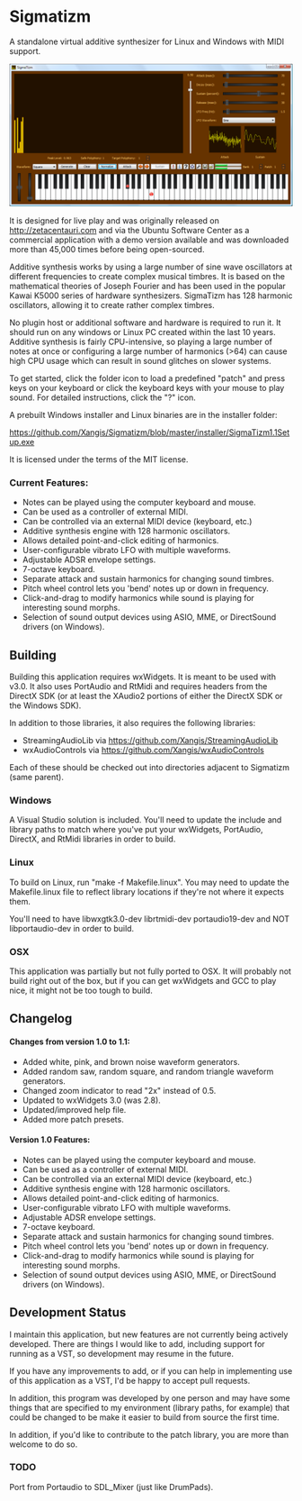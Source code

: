 # Sigmatizm

A standalone virtual additive synthesizer for Linux and Windows with MIDI support.

![Sigmatizm Screenshot](https://github.com/Xangis/Sigmatizm/blob/master/images/Sigmatizm0.96.png)

It is designed for live play and was originally released on http://zetacentauri.com 
and via the Ubuntu Software Center as a commercial application with a demo version
available and was downloaded more than 45,000 times before being open-sourced.

Additive synthesis works by using a large number of sine wave oscillators at different 
frequencies to create complex musical timbres. It is based on the mathematical theories 
of Joseph Fourier and has been used in the popular Kawai K5000 series of hardware 
synthesizers. SigmaTizm has 128 harmonic oscillators, allowing it to create rather 
complex timbres.

No plugin host or additional software and hardware is required to run it. It should run 
on any windows or Linux PC created within the last 10 years. Additive synthesis is fairly 
CPU-intensive, so playing a large number of notes at once or configuring a large number 
of harmonics (>64) can cause high CPU usage which can result in sound glitches on slower 
systems.

To get started, click the folder icon to load a predefined "patch" and press keys on your 
keyboard or click the keyboard keys with your mouse to play sound. For detailed 
instructions, click the "?" icon.

A prebuilt Windows installer and Linux binaries are in the installer folder:

https://github.com/Xangis/Sigmatizm/blob/master/installer/SigmaTizm1.1Setup.exe

It is licensed under the terms of the MIT license.

### Current Features:

- Notes can be played using the computer keyboard and mouse.
- Can be used as a controller of external MIDI.
- Can be controlled via an external MIDI device (keyboard, etc.)
- Additive synthesis engine with 128 harmonic oscillators.
- Allows detailed point-and-click editing of harmonics.
- User-configurable vibrato LFO with multiple waveforms.
- Adjustable ADSR envelope settings.
- 7-octave keyboard.
- Separate attack and sustain harmonics for changing sound timbres.
- Pitch wheel control lets you 'bend' notes up or down in frequency.
- Click-and-drag to modify harmonics while sound is playing for interesting sound morphs.
- Selection of sound output devices using ASIO, MME, or DirectSound drivers (on Windows).

## Building

Building this application requires wxWidgets. It is meant to be used with v3.0. It also
uses PortAudio and RtMidi and requires headers from the DirectX SDK (or at least the
XAudio2 portions of either the DirectX SDK or the Windows SDK).

In addition to those libraries, it also requires the following libraries:

- StreamingAudioLib via https://github.com/Xangis/StreamingAudioLib
- wxAudioControls via https://github.com/Xangis/wxAudioControls

Each of these should be checked out into directories adjacent to Sigmatizm (same parent).

### Windows

A Visual Studio solution is included. You'll need to update the include and library paths 
to match where you've put your wxWidgets, PortAudio, DirectX, and RtMidi libraries in 
order to build.

### Linux

To build on Linux, run "make -f Makefile.linux". You may need to update the Makefile.linux
file to reflect library locations if they're not where it expects them.

You'll need to have libwxgtk3.0-dev librtmidi-dev portaudio19-dev and NOT libportaudio-dev
in order to build.

### OSX

This application was partially but not fully ported to OSX. It will probably not build 
right out of the box, but if you can get wxWidgets and GCC to play nice, it might not be
too tough to build.

## Changelog

#### Changes from version 1.0 to 1.1:

- Added white, pink, and brown noise waveform generators.
- Added random saw, random square, and random triangle waveform generators.
- Changed zoom indicator to read "2x" instead of 0.5.
- Updated to wxWidgets 3.0 (was 2.8).
- Updated/improved help file.
- Added more patch presets.

#### Version 1.0 Features:

- Notes can be played using the computer keyboard and mouse.
- Can be used as a controller of external MIDI.
- Can be controlled via an external MIDI device (keyboard, etc.)
- Additive synthesis engine with 128 harmonic oscillators.
- Allows detailed point-and-click editing of harmonics.
- User-configurable vibrato LFO with multiple waveforms.
- Adjustable ADSR envelope settings.
- 7-octave keyboard.
- Separate attack and sustain harmonics for changing sound timbres.
- Pitch wheel control lets you 'bend' notes up or down in frequency.
- Click-and-drag to modify harmonics while sound is playing for interesting sound morphs.
- Selection of sound output devices using ASIO, MME, or DirectSound drivers (on Windows).

## Development Status

I maintain this application, but new features are not currently being
actively developed. There are things I would like to add, including support
for running as a VST, so development may resume in the future.

If you have any improvements to add, or if you can help in implementing use
of this application as a VST, I'd be happy to accept pull requests.

In addition, this program was developed by one person and may have some 
things that are specified to my environment (library paths, for example) 
that could be changed to be make it easier to build from source the first time.

In addition, if you'd like to contribute to the patch library, you are more 
than welcome to do so.

### TODO

Port from Portaudio to SDL_Mixer (just like DrumPads).
